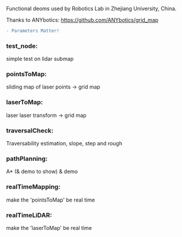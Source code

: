 Functional deoms used by Robotics Lab in Zhejiang University, China.

Thanks to ANYbotics: https://github.com/ANYbotics/grid_map

```diff
- Parameters Matter!
```

### test_node:			
simple test on lidar submap
### pointsToMap:		
sliding map of laser points -> grid map
### laserToMap:			
laser laser transform -> grid map
### traversalCheck:		
Traversability estimation, slope, step and rough
### pathPlanning:       
A* (& demo to show) 
& demo
### realTimeMapping:	
make the 'pointsToMap' be real time
### realTimeLiDAR:		
make the 'laserToMap' be real time
